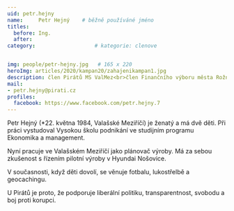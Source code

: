 ```yaml
---
uid: petr.hejny
name:     Petr Hejný  	# běžně používáné jméno
titles:
  before: Ing.
  after:
category:                   # kategorie: clenove


img: people/petr-hejny.jpg   # 165 x 220
heroImg: articles/2020/kampan20/zahajenikampan1.jpg
description: člen Pirátů MS ValMez<br>člen Finančního výboru města Rožnov p.R. # kratký popis, max 160 znaků
mail:
- petr.hejny@pirati.cz
profiles:
  facebook: https://www.facebook.com/petr.hejny.7
---
```


Petr Hejný (*22. května 1984, Valašské Meziříčí) je ženatý a má dvě děti. Při práci vystudoval Vysokou školu podnikání ve studijním programu Ekonomika a management.

Nyní pracuje ve Valašském Meziříčí jako plánovač výroby. Má za sebou zkušenost s řízením pilotní výroby v Hyundai Nošovice.

V současnosti, když děti dovolí, se věnuje fotbalu, lukostřelbě a geocachingu.

U Pirátů je proto, že podporuje liberální politiku, transparentnost, svobodu a boj proti korupci.
